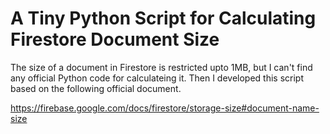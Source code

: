 # A Tiny Python Script for Calculating Firestore Document Size

The size of a document in Firestore is restricted upto 1MB, but I can't find any official Python code for calculateing it. 
Then I developed this script based on the following official document. 

https://firebase.google.com/docs/firestore/storage-size#document-name-size

